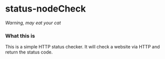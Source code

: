 # status-nodeCheck

*Warning, may eat your cat*

### What this is
This is a simple HTTP status checker. It will check a website via HTTP and return the status code.
